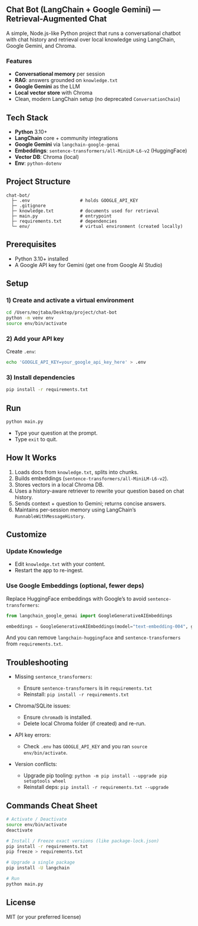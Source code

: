 ## Chat Bot (LangChain + Google Gemini) — Retrieval-Augmented Chat

A simple, Node.js-like Python project that runs a conversational chatbot with chat history and retrieval over local knowledge using LangChain, Google Gemini, and Chroma.

### Features

- **Conversational memory** per session
- **RAG**: answers grounded on `knowledge.txt`
- **Google Gemini** as the LLM
- **Local vector store** with Chroma
- Clean, modern LangChain setup (no deprecated `ConversationChain`)

## Tech Stack

- **Python** 3.10+
- **LangChain** core + community integrations
- **Google Gemini** via `langchain-google-genai`
- **Embeddings**: `sentence-transformers/all-MiniLM-L6-v2` (HuggingFace)
- **Vector DB**: Chroma (local)
- **Env**: `python-dotenv`

## Project Structure

```text
chat-bot/
  ├─ .env                   # holds GOOGLE_API_KEY
  ├─ .gitignore
  ├─ knowledge.txt          # documents used for retrieval
  ├─ main.py                # entrypoint
  ├─ requirements.txt       # dependencies
  └─ env/                   # virtual environment (created locally)
```

## Prerequisites

- Python 3.10+ installed
- A Google API key for Gemini (get one from Google AI Studio)

## Setup

### 1) Create and activate a virtual environment

```bash
cd /Users/mojtaba/Desktop/project/chat-bot
python -m venv env
source env/bin/activate
```

### 2) Add your API key

Create `.env`:

```bash
echo 'GOOGLE_API_KEY=your_google_api_key_here' > .env
```

### 3) Install dependencies

```bash
pip install -r requirements.txt
```

## Run

```bash
python main.py
```

- Type your question at the prompt.
- Type `exit` to quit.

## How It Works

1. Loads docs from `knowledge.txt`, splits into chunks.
2. Builds embeddings (`sentence-transformers/all-MiniLM-L6-v2`).
3. Stores vectors in a local Chroma DB.
4. Uses a history-aware retriever to rewrite your question based on chat history.
5. Sends context + question to Gemini; returns concise answers.
6. Maintains per-session memory using LangChain’s `RunnableWithMessageHistory`.

## Customize

### Update Knowledge

- Edit `knowledge.txt` with your content.
- Restart the app to re-ingest.

### Use Google Embeddings (optional, fewer deps)

Replace HuggingFace embeddings with Google’s to avoid `sentence-transformers`:

```python
from langchain_google_genai import GoogleGenerativeAIEmbeddings

embeddings = GoogleGenerativeAIEmbeddings(model="text-embedding-004", google_api_key=os.getenv("GOOGLE_API_KEY"))
```

And you can remove `langchain-huggingface` and `sentence-transformers` from `requirements.txt`.

## Troubleshooting

- Missing `sentence_transformers`:

  - Ensure `sentence-transformers` is in `requirements.txt`
  - Reinstall: `pip install -r requirements.txt`

- Chroma/SQLite issues:

  - Ensure `chromadb` is installed.
  - Delete local Chroma folder (if created) and re-run.

- API key errors:

  - Check `.env` has `GOOGLE_API_KEY` and you ran `source env/bin/activate`.

- Version conflicts:
  - Upgrade pip tooling: `python -m pip install --upgrade pip setuptools wheel`
  - Reinstall deps: `pip install -r requirements.txt --upgrade`

## Commands Cheat Sheet

```bash
# Activate / Deactivate
source env/bin/activate
deactivate

# Install / Freeze exact versions (like package-lock.json)
pip install -r requirements.txt
pip freeze > requirements.txt

# Upgrade a single package
pip install -U langchain

# Run
python main.py
```

## License

MIT (or your preferred license)
